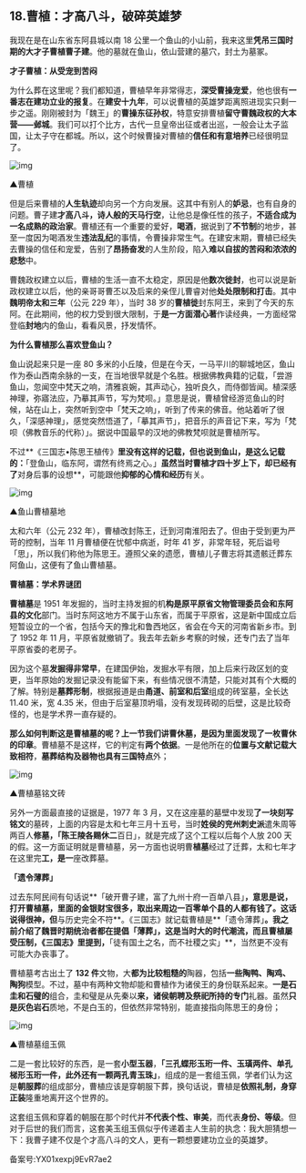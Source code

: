 ## 18.曹植：才高八斗，破碎英雄梦
我现在是在山东省东阿县城以南 18 公里一个鱼山的小山前，我来这里**凭吊三国时期的大才子曹植曹子建**。他的墓就在鱼山，依山营建的墓穴，封土为墓冢。


**才子曹植：从受宠到苦闷**


为什么葬在这里呢？我们都知道，曹植早年非常得志，**深受曹操宠爱**，他也很有**一番志在建功立业的报复**。在**建安十九年**，可以说曹植的英雄梦距离照进现实只剩一步之遥。刚刚被封为「魏王」的**曹操东征孙权**，特意安排曹植**留守曹魏政权的大本营——邺城**。我们可以打个比方，古代一旦皇帝出征或者出巡，一般会让太子监国，让太子守在都城。所以，这个时候曹操对曹植的**信任和有意培养**已经很明显了。


![img](https://pic1.zhimg.com/v2-7f3dc747f41e831e56d11f982d026e98.webp)

▲曹植


但是后来曹植的**人生轨迹**却向另一个方向发展。这其中有别人的**妒忌**，也有自身的问题。曹子建**才高八斗，诗人般的天马行空**，让他总是像任性的孩子，**不适合成为一名成熟的政治家**。曹植还有一个重要的爱好，**喝酒**，据说到了**不节制**的地步，甚至一度因为喝酒发生**违法乱纪**的事情，令曹操非常生气。在建安末期，曹植已经失去曹操的信任和宠爱，告别了**昂扬奋发**的人生阶段，陷入**难以自拔的苦闷和浓浓的悲愁**中。


曹魏政权建立以后，曹植的生活一直不太稳定，原因是他**数次徙封**，也可以说是新政权建立以后，他的亲哥哥曹丕以及后来的亲侄儿曹睿对他**处处限制和打击**。其中**魏明帝太和三年**（公元 229 年），当时 38 岁的**曹植徙**封东阿王，来到了今天的东阿。在此期间，他的权力受到很大限制，于**是一方面潜心著**作读经典，一方面经常登临**封地**内的鱼山，看看风景，抒发情怀。


**为什么曹植那么喜欢登鱼山？**


鱼山说起来只是一座 80 多米的小丘陵，但是在今天，一马平川的聊城地区，鱼山作为泰山西南余脉的一支，在当地很早就是个名胜。根据佛教典籍的记载，「尝游鱼山，忽闻空中梵天之响，清雅哀婉，其声动心，独听良久，而侍御皆闻。植深感神理，弥寤法应，乃摹其声节，写为梵呗。」意思是说，曹植曾经游览鱼山的时候，站在山上，突然听到空中「梵天之响」，听到了传来的佛音。他站着听了很久，「深感神理」，感觉突然悟道了，「摹其声节」，把音乐的声音记下来，写为「梵呗（佛教音乐的代称）」。据说中国最早的汉地的佛教梵呗就是曹植所写。


不过**《三国志•陈思王植传》**里没有这样的记载，但也说到鱼山，是这么记载的：**「登鱼山，临东阿，谓然有终焉之心。」**虽然当时曹植才四十岁上下，却已经有了**对身后事的设想**，可能跟他**抑郁的心情和经历**有关。


![img](https://pic3.zhimg.com/v2-1d8deb2344ae6c4bb113edb58ee7f80c.webp)

▲鱼山曹植墓地


太和六年（公元 232 年），曹植改封陈王，迁到河南淮阳去了。但由于受到更为严苛的控制，当年 11 月曹植便在忧郁中病逝，时年 41 岁，非常年轻，死后谥号「思」，所以我们称他为陈思王。遵照父亲的遗愿，曹植儿子曹志将其遗骸迁葬东阿鱼山，这便有了鱼山曹植墓。


**曹植墓：学术界谜团**


**曹植墓**是 1951 年发掘的，当时主持发掘的机**构是原平原省文物管理委员会和东阿县的文化**部门。当时东阿这地方不属于山东省，而属于平原省，这是新中国成立后短暂设立的一个省，包括今天的豫北和鲁西地区，省会在今天的河南省新乡市。到了 1952 年 11 月，平原省就撤销了。我去年去新乡考察的时候，还专门去了当年平原省委的老房子。


因为这个墓**发掘得非常早**，在建国伊始，发掘水平有限，加上后来行政区划的变更，当年原始的发掘记录没有能留下来，有些情况很不清楚，只能对其有个大概的了解。特别是**墓葬形制**，根据报道是由**甬道、前室和后室**组成的砖室墓，全长达 11.40 米，宽 4.35 米，但由于后室墓顶坍塌，没有发现砖砌的后壁，这是比较奇怪的，也是学术界一直存疑的。


**那么如何判断这是曹植墓的呢？**上一节我们讲曹休墓，是因为里面发现了一枚曹休的**印章**。曹植墓不是这样，它的判定有**两个依据**。一是他所在的**位置与文献记载大致相符**，**墓葬结构及器物也具有三国特点**外；


![img](https://pic2.zhimg.com/v2-dcc9525f6b53231a2afe3dcb71c1342e.webp)

▲曹植墓铭文砖


另外一方面最直接的证据是，1977 年 3 月，又在这座墓的墓壁中发现**了一块刻写铭文**的墓砖，上面的内容是太和七年三月十五号，当时**姓侯的兖州刺史派**遣朱周等两百人**修墓，「陈王陵各赐休二**百日」，就是完成了这个工程以后每个人放 200 天的假。这一方面证明就是曹植墓，另一方面也说明曹**植墓**经过了迁葬，太和七年才在这里完**工，是一**座改葬墓。


**「遗令薄葬」**


过去东阿民间有句话说**「破开曹子建，富了九州十府一百单八县」**，意思是说，打开曹植墓，里面的金银财宝很多，取出来周边一百零单个县的人都有钱了。这话说得很神，但**与历史完全不符**。《三国志》就记载曹植是**「遗令薄葬」**。我之前介绍了魏晋时期统治者都在提倡「薄葬」，这是当时大的时代潮流，而且曹植屡受压制，《三国志》里提到，**「徒有国土之名，而不社稷之实」**，当然更不没有可能大办丧事了。


曹植墓考古出土了 **132 件**文物，大**都为比较粗糙的**陶器，包括**一些陶鸭、陶鸡、陶狗**模型。不过，墓中有两种文物却能和曹植作为诸侯王的身份联系起来。**一是石圭和石璧的**组合，圭和璧是从先秦以**来，诸侯朝聘及祭祀所持的专门**礼器。虽然**只是灰色岩石**质地，不是白玉的，但依然非常特别，能直接指向陈思王的身份；


![img](https://pic2.zhimg.com/v2-9c9a2c1aa3fe578f6a32e47ccaa4aafb.webp)

▲曹植墓组玉佩


二是一套比较好的东西，是一套**小型玉器**，**「三孔蝶形玉珩一件、玉璜两件、单孔梯形玉珩一件，此外还有一颗两孔青玉珠」**，组成的是一套组玉佩，学者们认为这是**朝服葬**的组成部分，曹植应该是穿朝服下葬，换句话说，曹植是**依照礼制，身穿正装**隆重地离开这个世界的。


这套组玉佩和穿着的朝服在那个时代并**不代表个性、审美**，而代表**身份、等级**。但对于后世的我们而言，这套美玉组玉佩似乎传递着主人生前的执念：我大胆猜想一下：我曹子建不仅是个才高八斗的文人，更有一颗想要建功立业的英雄梦。


备案号:YX01xexpj9EvR7ae2

